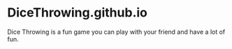 # DiceThrowing.github.io
Dice Throwing is a fun game you can play with your friend and have a lot of fun.
